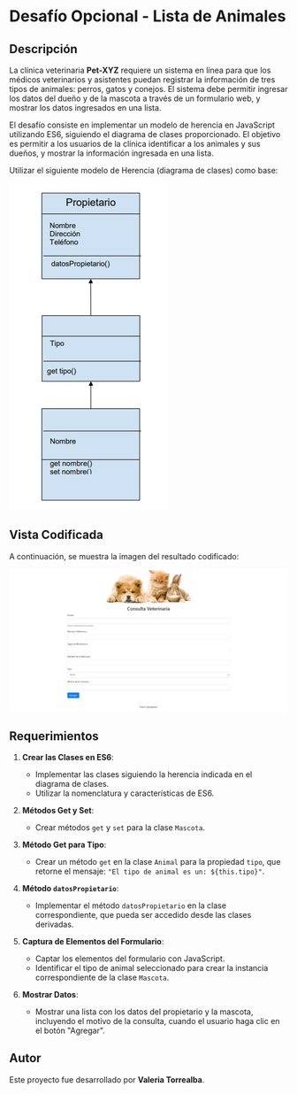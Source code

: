 # Desafío Opcional - Lista de Animales

## Descripción

La clínica veterinaria **Pet-XYZ** requiere un sistema en línea para que los médicos veterinarios y asistentes puedan registrar la información de tres tipos de animales: perros, gatos y conejos. El sistema debe permitir ingresar los datos del dueño y de la mascota a través de un formulario web, y mostrar los datos ingresados en una lista.

El desafío consiste en implementar un modelo de herencia en JavaScript utilizando ES6, siguiendo el diagrama de clases proporcionado. El objetivo es permitir a los usuarios de la clínica identificar a los animales y sus dueños, y mostrar la información ingresada en una lista.

Utilizar el siguiente modelo de Herencia (diagrama de clases) como base:

![modelo](screenshot/modelo.png)

## Vista Codificada

A continuación, se muestra la imagen del resultado codificado:

![desafio](screenshot/desafio.png)

## Requerimientos

1. **Crear las Clases en ES6**:
   - Implementar las clases siguiendo la herencia indicada en el diagrama de clases.
   - Utilizar la nomenclatura y características de ES6.

2. **Métodos Get y Set**:
   - Crear métodos `get` y `set` para la clase `Mascota`.

3. **Método Get para Tipo**:
   - Crear un método `get` en la clase `Animal` para la propiedad `tipo`, que retorne el mensaje: `"El tipo de animal es un: ${this.tipo}"`.

4. **Método `datosPropietario`**:
   - Implementar el método `datosPropietario` en la clase correspondiente, que pueda ser accedido desde las clases derivadas.

5. **Captura de Elementos del Formulario**:
   - Captar los elementos del formulario con JavaScript.
   - Identificar el tipo de animal seleccionado para crear la instancia correspondiente de la clase `Mascota`.

6. **Mostrar Datos**:
   - Mostrar una lista con los datos del propietario y la mascota, incluyendo el motivo de la consulta, cuando el usuario haga clic en el botón "Agregar".

## Autor

Este proyecto fue desarrollado por **Valeria Torrealba**.
